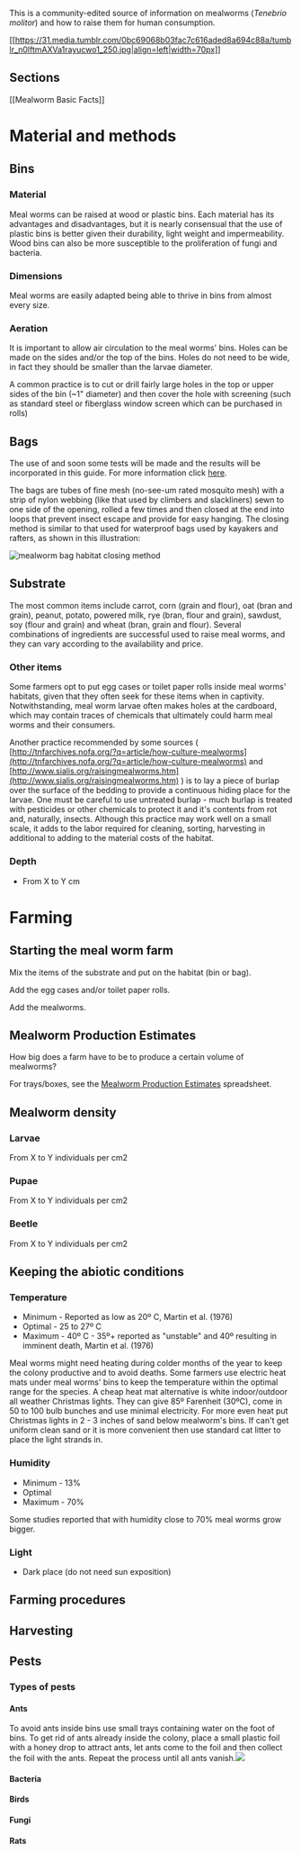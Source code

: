 This is a community-edited source of information on mealworms (_Tenebrio molitor_) and how to raise them for human consumption.

[[https://31.media.tumblr.com/0bc69068b03fac7c616aded8a694c88a/tumblr_n0lftmAXVa1rayucwo1_250.jpg|align=left|width=70px]]

## Sections

[[Mealworm Basic Facts]]

# **Material and methods**

## **Bins**
### Material			
Meal worms can be raised at wood or plastic bins. Each material has its advantages and disadvantages, but it is nearly consensual that the use of plastic bins is better given their durability, light weight and impermeability. Wood bins can also be more susceptible to the proliferation of fungi and bacteria.

### **Dimensions**
Meal worms are easily adapted being able to thrive in bins from almost every size.

### **Aeration**
It is important to allow air circulation to the meal worms' bins. Holes can be made on the sides and/or the top of the bins. Holes do not need to be wide, in fact they should be smaller than the larvae diameter.

A common practice is to cut or drill fairly large holes in the top or upper sides of the bin (~1" diameter) and then cover the hole with screening (such as standard steel or fiberglass window screen which can be purchased in rolls)

## **Bags**
The use of and soon some tests will be made and the results will be incorporated in this guide. For more information click [here](http://forum.openbugfarm.com/index.php?p=/discussion/46/ultra-cheap-mealworm-production).

The bags are tubes of fine mesh (no-see-um rated mosquito mesh) with a strip of nylon webbing (like that used by climbers and slackliners) sewn to one side of the opening, rolled a few times and then closed at the end into loops that prevent insect escape and provide for easy hanging. The closing method is similar to that used for waterproof bags used by kayakers and rafters, as shown in this illustration:

![mealworm bag habitat closing method](http://www.artichokejalapenodesign.com/AJD-hosted-img/tinyfarms/bag-closing-method-illustration-full.png)

## **Substrate**
The most common items include carrot, corn (grain and flour), oat (bran and grain), peanut, potato, powered milk, rye (bran, flour and grain), sawdust, soy (flour and grain) and wheat (bran, grain and flour). 
Several combinations of ingredients are successful used to raise meal worms, and they can vary according to the availability and price.

### **Other items**
Some farmers opt to put egg cases or toilet paper rolls inside meal worms' habitats, given that they often seek for these items when in captivity. Notwithstanding, meal worm larvae often makes holes at the cardboard, which may contain traces of chemicals that ultimately could harm meal worms and their consumers.

Another practice recommended by some sources ( [http://tnfarchives.nofa.org/?q=article/how-culture-mealworms](http://tnfarchives.nofa.org/?q=article/how-culture-mealworms) and [http://www.sialis.org/raisingmealworms.htm](http://www.sialis.org/raisingmealworms.htm) ) is to lay a piece of burlap over the surface of the bedding to provide a continuous hiding place for the larvae. One must be careful to use untreated burlap - much burlap is treated with pesticides or other chemicals to protect it and it's contents from rot and, naturally, insects. Although this practice may work well on a small scale, it adds to the labor required for cleaning, sorting, harvesting in additional to adding to the material costs of the habitat.
 
### **Depth**
* From X to Y cm	

# **Farming**

## **Starting the meal worm farm**
Mix the items of the substrate and put on the habitat (bin or bag).

Add the egg cases and/or toilet paper rolls.

Add the mealworms.

## Mealworm Production Estimates
How big does a farm have to be to produce a certain volume of mealworms?

For trays/boxes, see the [Mealworm Production Estimates](https://docs.google.com/spreadsheet/ccc?key=0Aum6lCeHFMjudDZlcDNJazdBNktQZHA2M0YzUGk3dGc#gid=0) spreadsheet.

## **Mealworm density**

### Larvae
From X to Y individuals per cm2
### Pupae
From X to Y individuals per cm2
### Beetle
From X to Y individuals per cm2

## **Keeping the abiotic conditions**
### Temperature
* Minimum - Reported as low as 20º C, Martin et al. (1976) 
* Optimal - 25 to 27º C
* Maximum - 40º C - 35º+ reported as "unstable" and 40º resulting in imminent death, Martin et al. (1976) 

Meal worms might need heating during colder months of the year to keep the colony productive and to avoid deaths. Some farmers use electric heat mats under meal worms' bins to keep the temperature within the optimal range for the species.
A cheap heat mat alternative is white indoor/outdoor all weather Christmas lights. They can give 85º Farenheit (30ºC), come in 50 to 100 bulb bunches and use minimal electricity.
For more even heat put Christmas lights in 2 - 3 inches of sand below mealworm's bins. If can't get uniform clean sand or it is more convenient then use standard cat litter to place the light strands in.

### Humidity
* Minimum - 13%
* Optimal
* Maximum - 70%

Some studies reported that with humidity close to 70% meal worms grow bigger.
### Light
* Dark place (do not need sun exposition)
 
## **Farming procedures**

## **Harvesting**

## **Pests**
### Types of pests
#### Ants
To avoid ants inside bins use small trays containing water on the foot of bins.
To get rid of ants already inside the colony, place a small plastic foil with a honey drop to attract ants, let ants come to the foil and then collect the foil with the ants. Repeat the process until all ants vanish.![](https://31.media.tumblr.com/dc706819cb21eab4dc5682a6216aaf29/tumblr_n0h0rqTAjX1rayucwo1_500.png)

#### Bacteria
#### Birds
#### Fungi
#### Rats